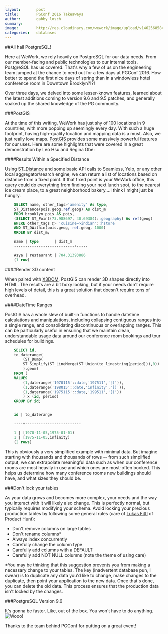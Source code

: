 ```yaml
---
layout:       post
title:        PGConf 2016 Takeaways
author:       gabby_losch
summary:      
image:        http://res.cloudinary.com/wework/image/upload/v1462568584/pgconf.jpg
categories:   databases
---
```


##All hail PostgreSQL!

Here at WeWork, we rely heavily on PostgreSQL for our data needs. From our member-facing and public technologies to our internal tools, PostgreSQL has us covered. That's why a few of us on the engineering team jumped at the chance to nerd out for a few days at PGConf 2016. How better to spend the first nice days of spring than in a windowless hotel conference room in Downtown Brooklyn?!?!

Over three days, we delved into some lesser-known features, learned about the latest additions coming to version 9.6 and 9.5 patches, and generally soaked up the shared knowledge of the PG community.

###PostGIS

At the time of this writing, WeWork has just shy of 100 locations in 9 countries, with more popping up seemingly every day. With such a huge footprint, having high-quality location and mapping data is a must. Also, we just really love maps. [PostGIS](http://postgis.net/) provides some massively powerful features for our uses. Here are some highlights that were covered in a great demonstration by Leo Hsu and Regina Obe:

####Results Within a Specified Distance

Using [ST_Distance](http://postgis.net/docs/ST_Distance.html) and some basic API calls to Seamless, Yelp, or any other local aggregator/search engine, we can return a list of locations based on distance from a fixed point. If that fixed point is your WeWork office, this query could do everything from finding your next lunch spot, to the nearest ice cream place, to a great neighborhood bakery....I think I might just be hungry.

~~~ sql
    SELECT name, other_tags­>'amenity' As type,
    ST_Distance(pois.geog,ref.geog) As dist_m
    FROM brooklyn_pois AS pois,
    (SELECT ST_Point(­73.988697, 40.69384)::geography) As ref(geog)
    WHERE other_tags @> 'cuisine=>indian'::hstore
    AND ST_DWithin(pois.geog, ref.geog, 1000)
    ORDER BY dist_m;
~~~

~~~ sql
    name | type       | dist_m
    ‐‐‐‐‐‐‐‐‐‐‐‐‐‐‐‐‐‐‐‐‐‐‐‐‐‐‐+‐‐‐‐‐

    Asya | restaurant | 704.31393886
    (1 row)
~~~

####Render 3D content

When paired with [X3DOM](http://www.x3dom.org), PostGIS can render 3D shapes directly into HTML. The results are a bit boxy looking, but if your needs don't require high levels of detail, this is a great solution that doesn't require tons of overhead. 

####DateTime Ranges

PostGIS has a whole slew of built-in functions to handle datetime calculations and manipulations, including collapsing contiguous ranges into a single range, and consolidating discontinuous or overlapping ranges. This can be particularly useful in ensuring that we maintain clean, understandable usage data around our conference room bookings and tour schedules for buildings. 

~~~ sql
    SELECT id,
    to_daterange(
        (ST_Dump(
        ST_Simplify(ST_LineMerge(ST_Union(to_linestring(period))),0))
        ).geom)
    FROM (
    VALUES
        (1,daterange('1970­11­5'::date,'1975­1­1','[)')),
        (1,daterange('1980­1­5'::date,'infinity','[)')),
        (1,daterange('1975­11­5'::date,'1995­1­1','[)'))
        ) x (id, period)
    GROUP BY id;
~~~

~~~ sql

    id | to_daterange

    ‐‐‐‐+‐‐‐‐‐‐‐‐‐‐‐‐‐‐‐‐‐‐‐‐‐‐‐‐‐

    1 | [1970‐11‐05,1975‐01‐01)
    1 | [1975‐11‐05,infinity)
    (2 rows)
~~~

This is obviously a very simplified example with minimal data. But imagine starting with thousands and thousands of rows -- from such simplified output, we can extrapolate meaningful data such as when our conference rooms are most heavily in use and which ones are most-often booked. This helps us determine how many conference rooms new buildings should have, and what sizes they should be. 

###Don't lock your tables

As your data grows and becomes more complex, your needs and the way you interact with it will likely also change. This is perfectly normal, but typically requires modifying your schema. Avoid locking your precious production tables by following some general rules (care of [Lukas Fittl](http://twitter.com/LukasFittl) of Product Hunt):

- Don't remove columns on large tables
- Don't rename columns*
- Always index concurrently
- Carefully change the column type
- Carefully add columns with a DEFAULT
- Carefully add NOT NULL columns
 (note the theme of using care)

*You may be thinking that this suggestion prevents you from making a necessary change to your tables. The key (inadvertent database pun, I swear) is to duplicate any data you'd like to change, make changes to the duplicate, then point your application to the new data. Once that's done, you can delete the old data. This process ensures that the production data isn't locked by the changes. 

###PostgreSQL Version 9.6

It's gonna be faster. Like, out of the box. You won't have to do anything. ![Wooo!](http://res.cloudinary.com/wework/image/upload/v1462566101/engineering/colbert_celebration.gif)

Thanks to the team behind PGConf for putting on a great event! 
